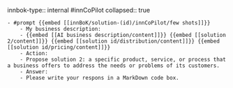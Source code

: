 innbok-type:: internal
#innCoPilot
collapsed:: true

	- #prompt {{embed [[innBoK/solution-(id)/innCoPilot/few shots]]}}
		- My business description:
		- {{embed [[AI business description/content]]}} {{embed [[solution 2/content]]}} {{embed [[solution id/distribution/content]]}} {{embed [[solution id/pricing/content]]}}
		- Action:
		- Propose solution 2: a specific product, service, or process that a business offers to address the needs or problems of its customers.
		- Answer:
		- Please write your respons in a MarkDown code box.